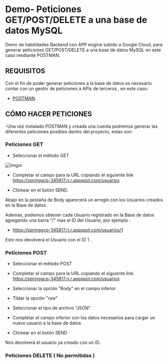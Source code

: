 # Demo- Peticiones GET/POST/DELETE a una base de datos MySQL
Demo de habilidades Backend con APP engine subido a Google Cloud, para generar peticiones GET/POST/DELETE a una base de datos MySQL en este caso mediante POSTMAN.

## REQUISITOS
Con el fin de poder generar peticiones a la base de datos  es necesario contar con un gestor de peticiones a  APIs de terceros , en este caso:

- [POSTMAN](https://www.postman.com/downloads/).

## CÓMO HACER PETICIONES 

-Una vez instalado POSTMAN y creada una cuenta podremos generar las diferentes peticiones posibles dentro del proyecto, estas son:

### Peticiones GET 

- Seleccionar el método GET

![Imgur](https://i.imgur.com/V6cLJO5.png)

- Completar el campo para la URL copiando el siguiente link https://springgcp-345817.rj.r.appspot.com/usuarios

- Clickear en el botón SEND.

Abajo en la pestaña de Body aparecerá un arreglo con los Usuarios creados en  la Base de datos.

Además, podemos obtener cada Usuario registrado en la Base de datos agregando una barra "/" mas el ID del Usuario, por ejemplo :

- https://springgcp-345817.rj.r.appspot.com/usuarios/1

Esto nos devolverá el Usuario con el ID 1 .

### Peticiones POST

- Seleccionar el método POST

- Completar el campo para la URL copiando el siguiente link https://springgcp-345817.rj.r.appspot.com/usuarios

- Seleccionar la opción "Body" en el campo inferior

- Tildar la opción "raw"

- Seleccionar el tipo de archivo "JSON"

- Completar el campo inferior con los datos necesarios para cargar un nuevo usuario a la base de datos

- Clickear en el botón SEND

Nos devolverá el usuario ya creado con un ID.

### Peticiones DELETE ( No permitidas )







